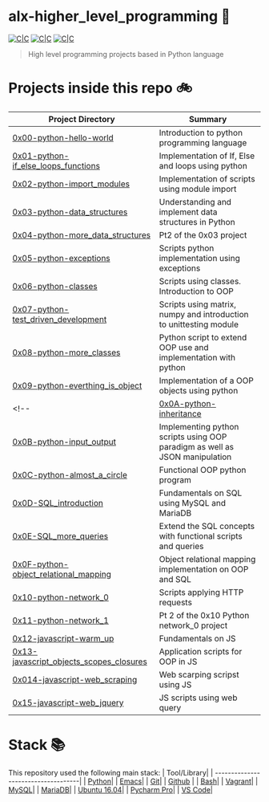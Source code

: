 # alx-higher_level_programming :snake:

[![C|C](https://img.shields.io/badge/Python-57.7%25-blue.svg)](https://sourcerer.io/arabiu033) <!-- [![C|C](https://img.shields.io/badge/JS-6.9%25-yellowgreen.svg)](https://sourcerer.io/arabiu033) -->[![C|C](https://img.shields.io/badge/C-41.6%25-orange.svg)](https://sourcerer.io/arabiu033) <!--[![C|C](https://img.shields.io/badge/HTML-3.5%25-yellow.svg)](https://sourcerer.io/arabiu033) [![C|C](https://img.shields.io/badge/SQL-2.6%25-lightgrey.svg)](https://sourcerer.io/arabiu033) -->[![C|C](https://img.shields.io/badge/Shell-0.6%25-green.svg)](https://sourcerer.io/arabiu033)

> High level programming projects based in Python language


# Projects inside this repo :bike:

| Project Directory| Summary |
| ------------------------------------|----| 
| [0x00-python-hello-world](https://github.com/arabiu033/alx-higher_level_programming/tree/main/0x00-python-hello_world)| Introduction to python programming language| 
| [0x01-python-if_else_loops_functions](https://github.com/arabiu033/alx-higher_level_programming/tree/main/0x01-python-if_else_loops_functions)| Implementation of If, Else and loops using python|
| [0x02-python-import_modules](https://github.com/arabiu033/alx-higher_level_programming/tree/main/0x02-python-import_modules)| Implementation of scripts using module import|
| [0x03-python-data_structures](https://github.com/arabiu033/alx-higher_level_programming/tree/main/0x03-python-data_structures)| Understanding and implement data structures in Python|
| [0x04-python-more_data_structures](https://github.com/arabiu033/alx-higher_level_programming/tree/main/0x04-python-more_data_structures)| Pt2 of the 0x03 project|
| [0x05-python-exceptions](https://github.com/arabiu033/alx-higher_level_programming/tree/main/0x05-python-exceptions)| Scripts python implementation using exceptions |
| [0x06-python-classes](https://github.com/arabiu033/alx-higher_level_programming/tree/main/0x06-python-classes)|Scripts using classes. Introduction to OOP|
| [0x07-python-test_driven_development](https://github.com/arabiu033/alx-higher_level_programming/tree/main/0x07-python-test_driven_development)| Scripts using matrix, numpy and introduction to unittesting module|         
| [0x08-python-more_classes](https://github.com/arabiu033/alx-higher_level_programming/tree/main/0x08-python-more_classes)| Python script to extend OOP use and implementation with python|
| [0x09-python-everthing_is_object](https://github.com/arabiu033/alx-higher_level_programming/tree/main/0x09-python-everything_is_object)| Implementation of a OOP objects using python|
<!-- | [0x0A-python-inheritance](https://github.com/arabiu033/alx-higher_level_programming/tree/main/0x0A-python-inheritance)| Python scripts using inheritance, more OOP programming with python |
| [0x0B-python-input_output](https://github.com/arabiu033/alx-higher_level_programming/tree/main/0x0B-python-input_optput)| Implementing python scripts using OOP paradigm as well as JSON manipulation|
| [0x0C-python-almost_a_circle](https://github.com/arabiu033/alx-higher_level_programming/tree/main/0x0C-python-almost_a_circle)|Functional OOP python program|
| [0x0D-SQL_introduction](https://github.com/arabiu033/alx-higher_level_programming/tree/main/0x0D-SQL_introduction)| Fundamentals on SQL using MySQL and MariaDB|
| [0x0E-SQL_more_queries](https://github.com/arabiu033/alx-higher_level_programming/tree/main/0x0E-SQL_more_queries)| Extend the SQL concepts with functional scripts and queries|
| [0x0F-python-object_relational_mapping](https://github.com/arabiu033/alx-higher_level_programming/tree/main/0x0F-python-object_relational_mapping)| Object relational mapping implementation on OOP and SQL|
| [0x10-python-network_0](https://github.com/arabiu033/alx-higher_level_programming/tree/main/0x10-python-network_0)|Scripts applying HTTP requests |
| [0x11-python-network_1](https://github.com/arabiu033/alx-higher_level_programming/tree/main/0x10-python-network_1)| Pt 2 of the 0x10 Python network_0 project|
| [0x12-javascript-warm_up](https://github.com/arabiu033/alx-higher_level_programming/tree/main/0x12-javascript-warm_up)| Fundamentals on JS|
| [0x13-javascript_objects_scopes_closures](https://github.com/arabiu033/alx-higher_level_programming/tree/main/0x13-javascript_objects_scopes_closures)| Application scripts for OOP in JS|
| [0x014-javascript-web_scraping](https://github.com/arabiu033/alx-higher_level_programming/tree/main/0x014-javascript-web_scraping)| Web scarping scripst using JS
| [0x15-javascript-web_jquery](https://github.com/arabiu033/alx-higher_level_programming/tree/main/0x15-javascript-web_jquery)| JS scripts using web query| -->

# Stack :books:

This repository used the following main stack:
| Tool/Library| 
| ------------------------------------| 
| [Python](https://www.python.org/)|
| [Emacs](https://www.gnu.org/software/emacs/)| 
| [Git](https://git-scm.com/)| 
| [Github](https://github.com/) | 
| [Bash](https://www.gnu.org/software/bash/)| 
| [Vagrant](https://www.vagrantup.com/)|
| [MySQL](https://www.mysql.com/)|
| [MariaDB](https://mariadb.org/)|
| [Ubuntu 16.04](https://releases.ubuntu.com/16.04/)|
| [Pycharm Pro](https://www.jetbrains.com/pycharm/)|
| [VS Code](https://code.visualstudio.com/)|

